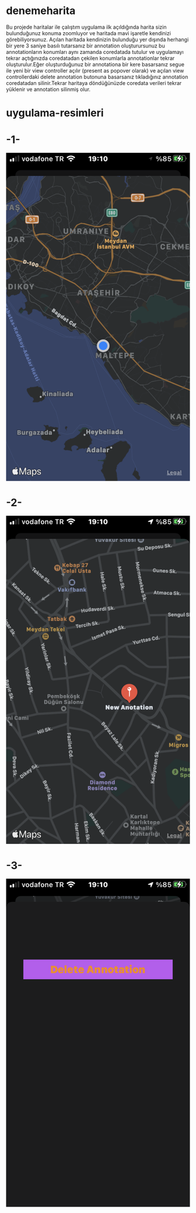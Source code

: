 # denemeharita
Bu projede haritalar ile çalıştım uygulama ilk açıldığında harita sizin bulunduğunuz konuma zoomluyor ve haritada mavi işaretle kendinizi görebiliyorsunuz.
Açılan haritada kendinizin bulunduğu yer dışında herhangi bir yere 3 saniye basılı tutarsanız bir annotation oluşturursunuz bu annotationların konumları aynı zamanda coredatada tutulur ve uygulamayı tekrar açtığınızda coredatadan çekilen konumlarla annotationlar tekrar oluşturulur.Eğer oluşturduğunuz bir annotationa bir kere basarsanız segue ile yeni bir view controller açılır (present as popover olarak) ve açılan view controllerdaki delete annotation butonuna basarsanız tıkladığınız annotation coredatadan silinir.Tekrar haritaya döndüğünüzde coredata verileri tekrar yüklenir ve annotation silinmiş olur.

# uygulama-resimleri

# -1-

![](uygulama-image-1.PNG)

# -2-

![](uygulama-image-2.PNG)

# -3-

![](uygulama-image-3.PNG)


